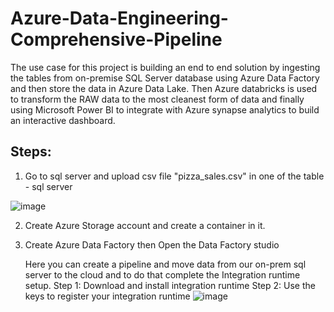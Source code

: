 # Azure-Data-Engineering-Comprehensive-Pipeline
The use case for this project is building an end to end solution by ingesting the tables from on-premise SQL Server database using Azure Data Factory and then store the data in Azure Data Lake. Then Azure databricks is used to transform the RAW data to the most cleanest form of data and  finally using Microsoft Power BI to integrate with Azure synapse analytics to build an interactive dashboard. 

## Steps:
1. Go to sql server and upload csv file "pizza_sales.csv" in one of the table - sql server
   
![image](https://github.com/davender-singh1/Azure-Data-Engineering-Comprehensive-Pipeline/assets/106000634/15a2498c-3f4f-4ef4-9a1c-5d89612b0806)

2. Create Azure Storage account and create a container in it.
   
3. Create Azure Data Factory then Open the Data Factory studio
   
   Here you can create a pipeline and move data from our on-prem sql server to the cloud and to do that complete the Integration runtime setup.
   Step 1: Download and install integration runtime
   Step 2: Use the keys to register your integration runtime
   ![image](https://github.com/davender-singh1/Azure-Data-Engineering-Comprehensive-Pipeline/assets/106000634/18e576e0-17a4-4115-86f2-831e35e339da)

   
